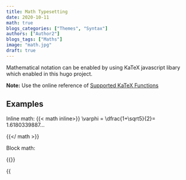 ```yaml
---
title: Math Typesetting
date: 2020-10-11
math: true
blogs_categories: ["Themes", "Syntax"]
authors: ["Author2"]
blogs_tags: ["Maths"]
image: "math.jpg"
draft: true
---
```


Mathematical notation can be enabled by using KaTeX javascript libary which enabled in this hugo project.


**Note:** Use the online reference of [Supported KaTeX Functions](https://katex.org/docs/supported.html)

## Examples

Inline math:
{{< math inline>}}
\varphi = \dfrac{1+\sqrt5}{2}= 1.6180339887…

{{</ math >}}



Block math:

{{<math>}}
 \varphi = 1+\frac{1} {1+\frac{1} {1+\frac{1} {1+\cdots} } }
{{</math>}}

{{<math>}}
\relax{x} = \int_{-\infty}^\infty
    \hat\xi,e^{2 \pi i \xi x}
    \,d\xi
{{</ math>}}